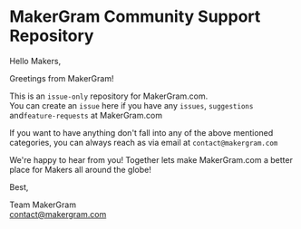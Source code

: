 # MakerGram Community Support Repository

Hello Makers,

Greetings from MakerGram!

This is an `issue-only` repository for MakerGram.com.  
You can create an `issue` here if you have any `issues`, `suggestions` and`feature-requests` at MakerGram.com

If you want to have anything don't fall into any of the above mentioned categories, you can always reach as via email at `contact@makergram.com`

We're happy to hear from you! Together lets make MakerGram.com a better place for Makers all around the globe!

Best,  

Team MakerGram  
contact@makergram.com
